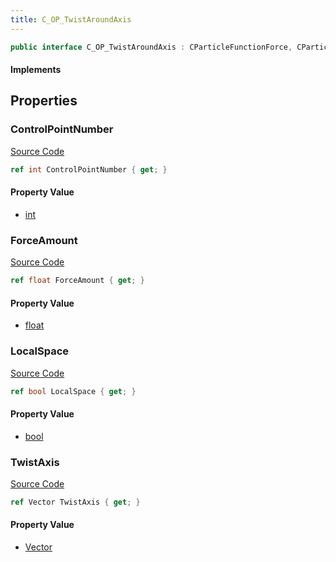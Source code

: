 ```yaml
---
title: C_OP_TwistAroundAxis
---
```


```csharp
public interface C_OP_TwistAroundAxis : CParticleFunctionForce, CParticleFunction, ISchemaClass<CParticleFunction>, ISchemaClass<CParticleFunctionForce>, ISchemaClass<C_OP_TwistAroundAxis>, ISchemaField, ISchemaClass, INativeHandle
```

#### Implements

## Properties

### ControlPointNumber

[Source Code](https://github.com/swiftly-solution/swiftlys2/blob/beta/managed/src/SwiftlyS2.Generated/Schemas/Interfaces/C_OP_TwistAroundAxis.cs#L22)

```csharp
ref int ControlPointNumber { get; }
```

#### Property Value

- [int](https://learn.microsoft.com/dotnet/api/system.int32)

### ForceAmount

[Source Code](https://github.com/swiftly-solution/swiftlys2/blob/beta/managed/src/SwiftlyS2.Generated/Schemas/Interfaces/C_OP_TwistAroundAxis.cs#L16)

```csharp
ref float ForceAmount { get; }
```

#### Property Value

- [float](https://learn.microsoft.com/dotnet/api/system.single)

### LocalSpace

[Source Code](https://github.com/swiftly-solution/swiftlys2/blob/beta/managed/src/SwiftlyS2.Generated/Schemas/Interfaces/C_OP_TwistAroundAxis.cs#L20)

```csharp
ref bool LocalSpace { get; }
```

#### Property Value

- [bool](https://learn.microsoft.com/dotnet/api/system.boolean)

### TwistAxis

[Source Code](https://github.com/swiftly-solution/swiftlys2/blob/beta/managed/src/SwiftlyS2.Generated/Schemas/Interfaces/C_OP_TwistAroundAxis.cs#L18)

```csharp
ref Vector TwistAxis { get; }
```

#### Property Value

- [Vector](/docs/api/shared/natives/vector)

